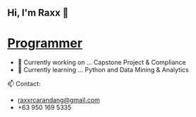 ## Hi, I'm Raxx 👋
  # [Programmer](https://github.com/raxxcarandang)
- 🔭 Currently working on ... Capstone Project & Compliance
- 🌱 Currently learning ... Python and Data Mining & Analytics

📫 Contact:
-  raxxrcarandang@gmail.com
-  +63 950 169 5335
  
<!--
**raxxcarandang/raxxcarandang** is a ✨ _special_ ✨ repository because its `README.md` (this file) appears on your GitHub profile.

Here are some ideas to get you started:

- 🔭 I’m currently working on ...
- 🌱 I’m currently learning ...
- 👯 I’m looking to collaborate on ...
- 🤔 I’m looking for help with ...
- 💬 Ask me about ...
- 📫 How to reach me: ...
- 😄 Pronouns: ...
- ⚡ Fun fact: ...
-->
